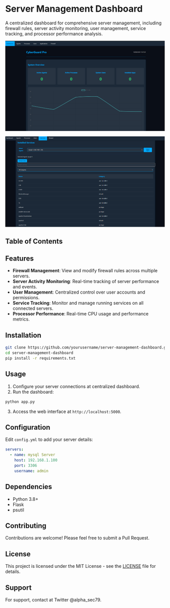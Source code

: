# Server Management Dashboard

A centralized dashboard for comprehensive server management, including firewall rules, server activity monitoring, user management, service tracking, and processor performance analysis.

![Dashboard Screenshot](1.png)

![Dashboard Screenshot](2.png)
## Table of Contents


## Features

- **Firewall Management**: View and modify firewall rules across multiple servers.
- **Server Activity Monitoring**: Real-time tracking of server performance and events.
- **User Management**: Centralized control over user accounts and permissions.
- **Service Tracking**: Monitor and manage running services on all connected servers.
- **Processor Performance**: Real-time CPU usage and performance metrics.

## Installation

```bash
git clone https://github.com/yourusername/server-management-dashboard.git
cd server-management-dashboard
pip install -r requirements.txt
```

## Usage

1. Configure your server connections at centralized dashboard.
2. Run the dashboard:

```bash
python app.py
```

3. Access the web interface at `http://localhost:5000`.

## Configuration

Edit `config.yml` to add your server details:

```yaml
servers:
  - name: mysql Server
    host: 192.168.1.100
    port: 3306
    username: admin
```

## Dependencies

- Python 3.8+
- Flask
- psutil

## Contributing

Contributions are welcome! Please feel free to submit a Pull Request.

## License

This project is licensed under the MIT License - see the [LICENSE](LICENSE) file for details.

## Support

For support, contact  at Twitter @alpha_sec79.
